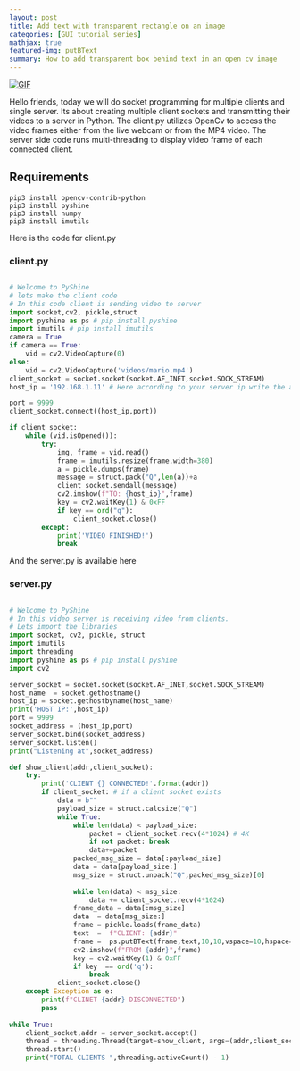 ```yaml
---
layout: post
title: Add text with transparent rectangle on an image
categories: [GUI tutorial series]
mathjax: true
featured-img: putBText
summary: How to add transparent box behind text in an open cv image
---
```


[![GIF](https://github.com/py2ai/py2ai.github.io/blob/master/assets/img/posts/mclients.png?raw=true)](https://youtu.be/1skHb3IjOr4 "GIF")

Hello friends, today we will do socket programming for multiple clients and single server. Its about creating multiple client sockets and transmitting their 
videos to a server in Python. The client.py utilizes OpenCv to access the video frames either from the live webcam or from the MP4 video. The server side code 
runs multi-threading to display video frame of each connected client. 

## Requirements

```
pip3 install opencv-contrib-python
pip3 install pyshine
pip3 install numpy
pip3 install imutils
```

Here is the code for client.py

### client.py

```python

# Welcome to PyShine
# lets make the client code
# In this code client is sending video to server
import socket,cv2, pickle,struct
import pyshine as ps # pip install pyshine
import imutils # pip install imutils
camera = True
if camera == True:
	vid = cv2.VideoCapture(0)
else:
	vid = cv2.VideoCapture('videos/mario.mp4')
client_socket = socket.socket(socket.AF_INET,socket.SOCK_STREAM)
host_ip = '192.168.1.11' # Here according to your server ip write the address

port = 9999
client_socket.connect((host_ip,port))

if client_socket: 
	while (vid.isOpened()):
		try:
			img, frame = vid.read()
			frame = imutils.resize(frame,width=380)
			a = pickle.dumps(frame)
			message = struct.pack("Q",len(a))+a
			client_socket.sendall(message)
			cv2.imshow(f"TO: {host_ip}",frame)
			key = cv2.waitKey(1) & 0xFF
			if key == ord("q"):
				client_socket.close()
		except:
			print('VIDEO FINISHED!')
			break

```

And the server.py is available here

### server.py

```python

# Welcome to PyShine
# In this video server is receiving video from clients.
# Lets import the libraries
import socket, cv2, pickle, struct
import imutils
import threading
import pyshine as ps # pip install pyshine
import cv2

server_socket = socket.socket(socket.AF_INET,socket.SOCK_STREAM)
host_name  = socket.gethostname()
host_ip = socket.gethostbyname(host_name)
print('HOST IP:',host_ip)
port = 9999
socket_address = (host_ip,port)
server_socket.bind(socket_address)
server_socket.listen()
print("Listening at",socket_address)

def show_client(addr,client_socket):
	try:
		print('CLIENT {} CONNECTED!'.format(addr))
		if client_socket: # if a client socket exists
			data = b""
			payload_size = struct.calcsize("Q")
			while True:
				while len(data) < payload_size:
					packet = client_socket.recv(4*1024) # 4K
					if not packet: break
					data+=packet
				packed_msg_size = data[:payload_size]
				data = data[payload_size:]
				msg_size = struct.unpack("Q",packed_msg_size)[0]
				
				while len(data) < msg_size:
					data += client_socket.recv(4*1024)
				frame_data = data[:msg_size]
				data  = data[msg_size:]
				frame = pickle.loads(frame_data)
				text  =  f"CLIENT: {addr}"
				frame =  ps.putBText(frame,text,10,10,vspace=10,hspace=1,font_scale=0.7, 						background_RGB=(255,0,0),text_RGB=(255,250,250))
				cv2.imshow(f"FROM {addr}",frame)
				key = cv2.waitKey(1) & 0xFF
				if key  == ord('q'):
					break
			client_socket.close()
	except Exception as e:
		print(f"CLINET {addr} DISCONNECTED")
		pass
		
while True:
	client_socket,addr = server_socket.accept()
	thread = threading.Thread(target=show_client, args=(addr,client_socket))
	thread.start()
	print("TOTAL CLIENTS ",threading.activeCount() - 1)
	
				

```


